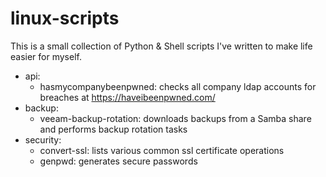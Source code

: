 # linux-scripts
This is a small collection of Python & Shell scripts I've written to make life easier for myself.

- api:
    - hasmycompanybeenpwned: checks all company ldap accounts for breaches at https://haveibeenpwned.com/
- backup:
    - veeam-backup-rotation: downloads backups from a Samba share and performs backup rotation tasks
- security:
    - convert-ssl: lists various common ssl certificate operations
    - genpwd: generates secure passwords
